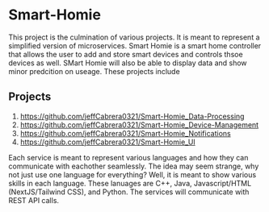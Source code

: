 # Smart-Homie
This project is the culmination of various projects. It is meant to represent a simplified version of microservices.
Smart Homie is a smart home controller that allows the user to add and store smart devices and controls thsoe devices as well. SMart Homie will also be able to display data and show minor predcition on useage.
These projects include
## Projects
1. https://github.com/jeffCabrera0321/Smart-Homie_Data-Processing
2. https://github.com/jeffCabrera0321/Smart-Homie_Device-Management
3. https://github.com/jeffCabrera0321/Smart-Homie_Notifications
4. https://github.com/jeffCabrera0321/Smart-Homie_UI
   
Each service is meant to represent various languages and how they can communicate with eachother seamlessly. The idea may seem strange, why not just use one language for everything?
Well, it is meant to show various skills in each language.
These lanuages are C++, Java, Javascript/HTML (NextJS/Tailwind CSS), and Python. The services will communicate with REST API calls.
